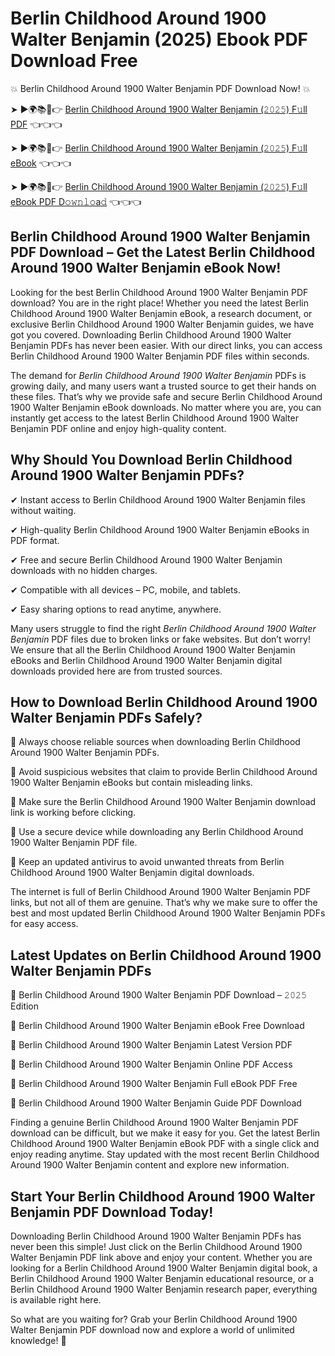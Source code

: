 # Berlin Childhood Around 1900 Walter Benjamin (2025) Ebook PDF Download Free

💥 Berlin Childhood Around 1900 Walter Benjamin PDF Download Now! 💥

➤ ►🌍📚📱👉 [Berlin Childhood Around 1900 Walter Benjamin (𝟸𝟶𝟸𝟻) F𝚞ll PDF](https://getpdf.xyz/berlin-childhood-around-1900-walter-benjamin) 👈👈👈


➤ ►🌍📚📱👉 [Berlin Childhood Around 1900 Walter Benjamin (𝟸𝟶𝟸𝟻) F𝚞ll eBook](https://getpdf.xyz/berlin-childhood-around-1900-walter-benjamin) 👈👈👈


➤ ►🌍📚📱👉 [Berlin Childhood Around 1900 Walter Benjamin (𝟸𝟶𝟸𝟻) F𝚞ll eBook PDF D𝚘𝚠𝚗𝚕𝚘a𝚍](https://getpdf.xyz/berlin-childhood-around-1900-walter-benjamin) 👈👈👈


## Berlin Childhood Around 1900 Walter Benjamin PDF Download – Get the Latest Berlin Childhood Around 1900 Walter Benjamin eBook Now!

Looking for the best Berlin Childhood Around 1900 Walter Benjamin PDF download? You are in the right place! Whether you need the latest Berlin Childhood Around 1900 Walter Benjamin eBook, a research document, or exclusive Berlin Childhood Around 1900 Walter Benjamin guides, we have got you covered. Downloading Berlin Childhood Around 1900 Walter Benjamin PDFs has never been easier. With our direct links, you can access Berlin Childhood Around 1900 Walter Benjamin PDF files within seconds.

The demand for *Berlin Childhood Around 1900 Walter Benjamin* PDFs is growing daily, and many users want a trusted source to get their hands on these files. That’s why we provide safe and secure Berlin Childhood Around 1900 Walter Benjamin eBook downloads. No matter where you are, you can instantly get access to the latest Berlin Childhood Around 1900 Walter Benjamin PDF online and enjoy high-quality content.

## Why Should You Download Berlin Childhood Around 1900 Walter Benjamin PDFs?

✔ Instant access to Berlin Childhood Around 1900 Walter Benjamin files without waiting.

✔ High-quality Berlin Childhood Around 1900 Walter Benjamin eBooks in PDF format.

✔ Free and secure Berlin Childhood Around 1900 Walter Benjamin downloads with no hidden charges.

✔ Compatible with all devices – PC, mobile, and tablets.

✔ Easy sharing options to read anytime, anywhere.

Many users struggle to find the right *Berlin Childhood Around 1900 Walter Benjamin* PDF files due to broken links or fake websites. But don’t worry! We ensure that all the Berlin Childhood Around 1900 Walter Benjamin eBooks and Berlin Childhood Around 1900 Walter Benjamin digital downloads provided here are from trusted sources.

## How to Download Berlin Childhood Around 1900 Walter Benjamin PDFs Safely?

📌 Always choose reliable sources when downloading Berlin Childhood Around 1900 Walter Benjamin PDFs.

📌 Avoid suspicious websites that claim to provide Berlin Childhood Around 1900 Walter Benjamin eBooks but contain misleading links.

📌 Make sure the Berlin Childhood Around 1900 Walter Benjamin download link is working before clicking.

📌 Use a secure device while downloading any Berlin Childhood Around 1900 Walter Benjamin PDF file.

📌 Keep an updated antivirus to avoid unwanted threats from Berlin Childhood Around 1900 Walter Benjamin digital downloads.

The internet is full of Berlin Childhood Around 1900 Walter Benjamin PDF links, but not all of them are genuine. That’s why we make sure to offer the best and most updated Berlin Childhood Around 1900 Walter Benjamin PDFs for easy access.

## Latest Updates on Berlin Childhood Around 1900 Walter Benjamin PDFs

🔹 Berlin Childhood Around 1900 Walter Benjamin PDF Download – 𝟸𝟶𝟸𝟻 Edition

🔹 Berlin Childhood Around 1900 Walter Benjamin eBook Free Download

🔹 Berlin Childhood Around 1900 Walter Benjamin Latest Version PDF

🔹 Berlin Childhood Around 1900 Walter Benjamin Online PDF Access

🔹 Berlin Childhood Around 1900 Walter Benjamin Full eBook PDF Free

🔹 Berlin Childhood Around 1900 Walter Benjamin Guide PDF Download

Finding a genuine Berlin Childhood Around 1900 Walter Benjamin PDF download can be difficult, but we make it easy for you. Get the latest Berlin Childhood Around 1900 Walter Benjamin eBook PDF with a single click and enjoy reading anytime. Stay updated with the most recent Berlin Childhood Around 1900 Walter Benjamin content and explore new information.

## Start Your Berlin Childhood Around 1900 Walter Benjamin PDF Download Today!

Downloading Berlin Childhood Around 1900 Walter Benjamin PDFs has never been this simple! Just click on the Berlin Childhood Around 1900 Walter Benjamin PDF link above and enjoy your content. Whether you are looking for a Berlin Childhood Around 1900 Walter Benjamin digital book, a Berlin Childhood Around 1900 Walter Benjamin educational resource, or a Berlin Childhood Around 1900 Walter Benjamin research paper, everything is available right here.

So what are you waiting for? Grab your Berlin Childhood Around 1900 Walter Benjamin PDF download now and explore a world of unlimited knowledge! 🚀